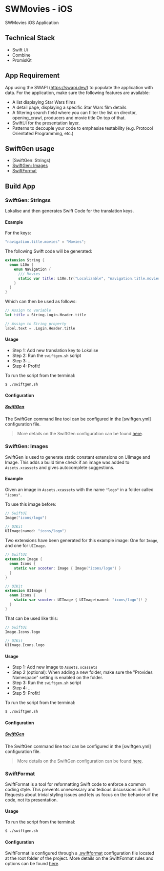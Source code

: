 # SWMovies - iOS

SWMovies iOS Application 

## Technical Stack
- Swift Ui
- Combine
- PromisKit

## App Requirement

App using the SWAPI (https://swapi.dev/) to populate the application with data. For the application, make sure the following features are available:

- A list displaying Star Wars films
- A detail page, displaying a specific Star Wars film details
- A filtering search field where you can filter the list on director, opening_crawl, producers and movie title On top of that.
- SwiftUI for the presentation layer.
- Patterns to decouple your code to emphasise testability (e.g. Protocol Orientated Programming, etc.)

## SwiftGen usage
- [SwiftGen: Strings)
- [SwiftGen: Images](#swiftgen-images)
- [SwiftFormat](#swiftformat)

## Build App

### SwiftGen: Stringss
 Lokalise and then generates Swift Code for the translation keys.

#### Example  

For the keys:
```swift
"navigation.title.movies" = "Movies";
```

The following Swift code will be generated:
```swift
extension String {
  enum L10n {
    enum Navigation {
      /// Movies
      static var title: L10n.tr("Localizable", "navigation.title.movies")
    }
  }
}
```

Which can then be used as follows:
```swift
// Assign to variable
let title = String.Login.Header.title

// Assign to String property
label.text = .Login.Header.title
```

#### Usage

- Step 1: Add new translation key to Lokalise
- Step 2: Run the `swiftgen.sh` script
- Step 3: ...
- Step 4: Profit!

To run the script from the terminal:
```bash
$ ./swiftgen.sh
```

#### Configuration

##### [SwiftGen](https://github.com/SwiftGen/SwiftGen)
The SwiftGen command line tool can be configured in the [swiftgen.yml] configuration file.
> More details on the SwiftGen configuration can be found [here](https://github.com/SwiftGen/SwiftGen#configuration-file).

### SwiftGen: Images

SwiftGen is used to generate static constant extensions on UIImage and Image. This adds a build time check if an image was added to `Assets.xcassets` and gives autocomplete suggestions.

#### Example

Given an image in `Assets.xcassets` with the name `"logo"` in a folder called `"icons"`. 

To use this image before:
```swift
// SwiftUI
Image("icons/logo")

// UIKit
UIImage(named: "icons/logo")
```

Two extensions have been generated for this example image: One for `Image`, and one for `UIImage`.

```swift
// SwiftUI
extension Image {
  enum Icons {
    static var scooter: Image { Image("icons/logo") }  
  }
}

// UIKit
extension UIImage {
  enum Icons {
    static var scooter: UIImage { UIImage(named: "icons/logo")! }  
  }
}
```

That can be used like this:
```swift
// SwiftUI
Image.Icons.logo

// UIKit
UIImage.Icons.logo
```

#### Usage

- Step 1: Add new image to `Assets.xcassets`
- Step 2 (optional): When adding a new folder, make sure the "Provides Namespace" setting is enabled on the folder.
- Step 3: Run the `swiftgen.sh` script
- Step 4: ...
- Step 5: Profit!

To run the script from the terminal:
```bash
$ ./swiftgen.sh
```

#### Configuration

##### [SwiftGen](https://github.com/SwiftGen/SwiftGen)
The SwiftGen command line tool can be configured in the [swiftgen.yml] configuration file.
> More details on the SwiftGen configuration can be found [here](https://github.com/SwiftGen/SwiftGen#configuration-file).

### SwiftFormat

SwiftFormat is a tool for reformatting Swift code to enforce a common coding style. This prevents unnecessary and tedious discussions in Pull Requests about trivial styling issues and lets us focus on the behavior of the code, not its presentation.

#### Usage

To run the script from the terminal:
```bash
$ ./swiftgen.sh
```

#### Configuration

SwiftFormat is configured through a [.swiftformat](/.swiftFormat) configuration file located at the root folder of the project. More details on the SwiftFormat rules and options can be found [here](https://github.com/nicklockwood/SwiftFormat#rules).


